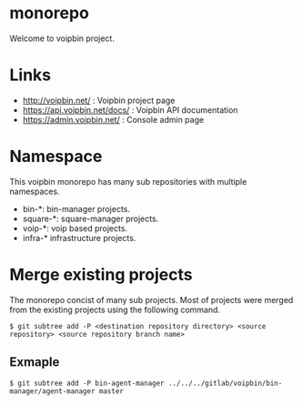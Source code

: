 # monorepo
Welcome to voipbin project.

# Links
* http://voipbin.net/ : Voipbin project page
* https://api.voipbin.net/docs/ : Voipbin API documentation
* https://admin.voipbin.net/ : Console admin page

# Namespace
This voipbin monorepo has many sub repositories with multiple namespaces.

* bin-*: bin-manager projects.
* square-*: square-manager projects.
* voip-*: voip based projects.
* infra-* infrastructure projects.

# Merge existing projects
The monorepo concist of many sub projects. Most of projects were merged from the existing projects using the following command.
```
$ git subtree add -P <destination repository directory> <source repository> <source repository branch name>
```

## Exmaple
```
$ git subtree add -P bin-agent-manager ../../../gitlab/voipbin/bin-manager/agent-manager master
```